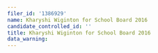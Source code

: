 ```yaml
---
filer_id: '1386929'
name: Kharyshi Wiginton for School Board 2016
candidate_controlled_id: ''
title: Kharyshi Wiginton for School Board 2016
data_warning: 
---
```

